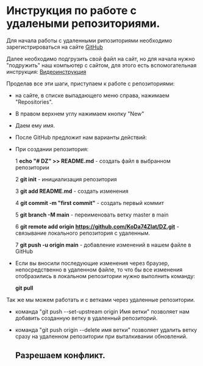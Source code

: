 ﻿# Инструкция по работе с удалеными репозиториями.

Для начала работы с удаленными рипозиториями необходимо зарегистрироваться на сайте [GitHub](https://github.com)

Далее необходимо подгрузить свой файл на сайт, но для начала нужно "подружить" наш компьютер с сайтом, для этого есть вспомогательная инструкция: [Видеоинструкция](https://youtu.be/E8cIjbJMEpE)

Проделав все эти шаги, приступаем к работе с репозиториями: 

- на сайте, в списке выпадающего меню справа, нажимаем "Repositories".

- В правом верхнем углу нажимаем кнопку "New"

- Даем ему имя.

- После GitHub предложит нам варианты действий:

- При создании репозитория: 

    1 **echo "# DZ" >> README.md** - создать файл в выбранном репозитории

    2 **git init** - инициализация репозитория

    3 **git add README.md** - создать изменения

    4 **git commit -m "first commit"** - создать первый коммит

    5 **git branch -M main** - переименовать ветку master в main

    6 **git remote add origin https://github.com/KoDa74Zlat/DZ.git** - связывание локального репозитория с удаленным.

    7 **git push -u origin main** - добавление изменений в нашем файле в GitHub

- Если вы вносили последующие изменения через браузер, непосредственно в удаленном файле, то что бы все изменения отобразились в локальном репозитории нужно выполнить команду:

    **git pull**

Так же мы можем работать и с ветками через удаленные репозитории.

- команда "git push --set-upstream origin Имя ветки" позволяет нам добавить созданную ветку в удаленный репозиторий.

- команда "git push origin --delete имя ветки" позволяет удалить ветку сразу на удаленном репозитории при выталкивании обновлений.

  ## Разрешаем конфликт.